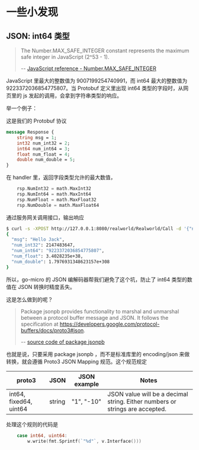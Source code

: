 一些小发现
===

JSON: int64 类型
---

> The Number.MAX_SAFE_INTEGER constant represents the maximum safe integer in JavaScript (2^53 - 1).
>
> -- [JavaScript reference - Number.MAX_SAFE_INTEGER](https://developer.mozilla.org/en-US/docs/Web/JavaScript/Reference/Global_Objects/Number/MAX_SAFE_INTEGER)

JavaScript 里最大的整数值为 9007199254740991，而 int64 最大的整数值为 9223372036854775807。当 Protobuf 定义里出现 int64 类型的字段时，从网页里的 js 发起的调用，会拿到字符串类型的响应。

举一个例子：

这是我们的 Protobuf 协议

```protobuf
message Response {
	string msg = 1;
	int32 num_int32 = 2;
	int64 num_int64 = 3;
	float num_float = 4;
	double num_double = 5;
}
```

在 handler 里，返回字段类型允许的最大数值，

```go
	rsp.NumInt32 = math.MaxInt32
	rsp.NumInt64 = math.MaxInt64
	rsp.NumFloat = math.MaxFloat32
	rsp.NumDouble = math.MaxFloat64
```

通过服务网关调用接口，输出响应

```sh
$ curl -s -XPOST http://127.0.0.1:8080/realworld/Realworld/Call -d '{"name":"Jack","age":2}' | jq
{
  "msg": "Hello Jack",
  "num_int32": 2147483647,
  "num_int64": "9223372036854775807",
  "num_float": 3.4028235e+38,
  "num_double": 1.7976931348623157e+308
}
```

所以，go-micro 的 JSON 编解码器帮我们避免了这个坑，防止了 int64 类型的数值在 JSON 转换时精度丢失。

这是怎么做到的呢？

> Package jsonpb provides functionality to marshal and unmarshal between a protocol buffer message and JSON. It follows the specification at https://developers.google.com/protocol-buffers/docs/proto3#json.
>
> -- [source code of package jsonpb](https://github.com/golang/protobuf/blob/v1.4.3/jsonpb/encode.go#L547)

也就是说，只要采用 package jsonpb ，而不是标准库里的
encoding/json 来做转换，就会遵循 Proto3 JSON Mapping 规范。这个规范规定

|         proto3         |  JSON  | JSON example |                                    Notes                                     |
| ---------------------- | ------ | ------------ | ---------------------------------------------------------------------------- |
| int64, fixed64, uint64 | string | "1", "-10"   | JSON value will be a decimal string. Either numbers or strings are accepted. |

处理这个规则的代码是

```go
    case int64, uint64:
		w.write(fmt.Sprintf(`"%d"`, v.Interface()))
```
